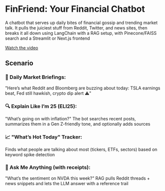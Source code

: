 # FinFriend: Your Financial Chatbot
A chatbot that serves up daily bites of financial gossip and trending market talk. It pulls the juiciest stuff from Reddit, Twitter, and news sites, then breaks it all down using LangChain with a RAG setup, with Pinecone/FAISS search and a Streamlit or Next.js frontend

[Watch the video]([https://link-to-your-video.mov](https://drive.google.com/file/d/1lPkZRoE-8V9RxH6ZQ-k5GdkFIZhh8_ow/view?usp=sharing))

## Scenario
### 📰 Daily Market Briefings:
"Here’s what Reddit and Bloomberg are buzzing about today: TSLA earnings beat, Fed still hawkish, crypto dip alert ⚠️"

### 🔍 Explain Like I’m 25 (ELI25):
"What’s going on with inflation?"
The bot searches recent posts, summarizes them in a Gen Z-friendly tone, and optionally adds sources

### 📈 "What’s Hot Today" Tracker:
Finds what people are talking about most (tickers, ETFs, sectors) based on keyword spike detection

### 🤔 Ask Me Anything (with receipts):
"What’s the sentiment on NVDA this week?"
RAG pulls Reddit threads + news snippets and lets the LLM answer with a reference trail
